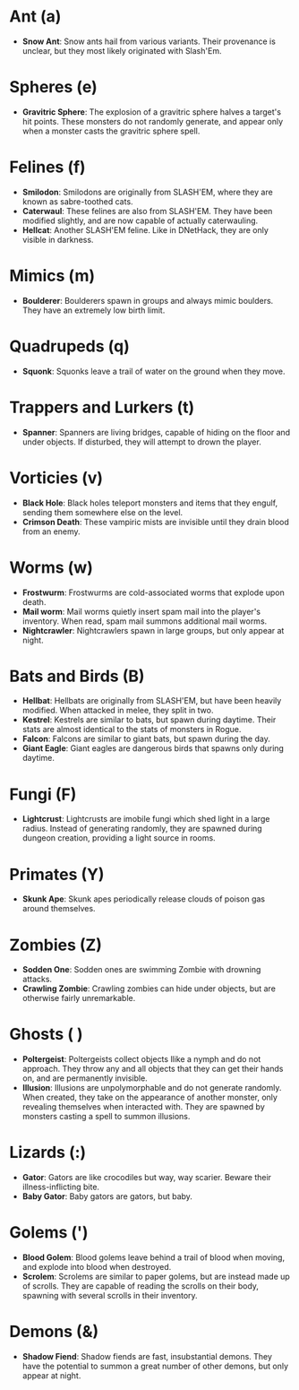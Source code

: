 # Ant (a)
- **Snow Ant**: Snow ants hail from various variants. Their provenance is unclear,
  but they most likely originated with Slash'Em.

# Spheres (e)
- **Gravitric Sphere**: The explosion of a gravitric sphere halves a target's hit
  points. These monsters do not randomly generate, and appear only when a
  monster casts the gravitric sphere spell.

# Felines (f)
- **Smilodon**: Smilodons are originally from SLASH'EM, where they are known as
  sabre-toothed cats.
- **Caterwaul**: These felines are also from SLASH'EM. They have been modified
  slightly, and are now capable of actually caterwauling.
- **Hellcat**: Another SLASH'EM feline. Like in DNetHack, they are only visible
  in darkness.

# Mimics (m)
- **Boulderer**: Boulderers spawn in groups and always mimic boulders. They have an
  extremely low birth limit.

# Quadrupeds (q)
- **Squonk**: Squonks leave a trail of water on the ground when they move.

# Trappers and Lurkers (t)
- **Spanner**: Spanners are living bridges, capable of hiding on the floor and under
  objects. If disturbed, they will attempt to drown the player.

# Vorticies (v)
- **Black Hole**: Black holes teleport monsters and items that they engulf,
  sending them somewhere else on the level.
- **Crimson Death**: These vampiric mists are invisible until they drain
  blood from an enemy.

# Worms (w)
- **Frostwurm**: Frostwurms are cold-associated worms that explode upon death.
- **Mail worm**: Mail worms quietly insert spam mail into the player's inventory.
  When read, spam mail summons additional mail worms.
- **Nightcrawler**: Nightcrawlers spawn in large groups, but only appear at night.

# Bats and Birds (B)
- **Hellbat**: Hellbats are originally from SLASH'EM, but have been heavily modified.
  When attacked in melee, they split in two.
- **Kestrel**: Kestrels are similar to bats, but spawn during daytime. Their stats are
  almost identical to the stats of monsters in Rogue.
- **Falcon**: Falcons are similar to giant bats, but spawn during the day.
- **Giant Eagle**: Giant eagles are dangerous birds that spawns only during daytime.

# Fungi (F)
- **Lightcrust**: Lightcrusts are imobile fungi which shed light in a large radius.
  Instead of generating randomly, they are spawned during dungeon creation, providing
  a light source in rooms.

# Primates (Y)
- **Skunk Ape**: Skunk apes periodically release clouds of poison gas around
  themselves.

# Zombies (Z)
- **Sodden One**: Sodden ones are swimming Zombie with drowning attacks.
- **Crawling Zombie**: Crawling zombies can hide under objects, but are otherwise
  fairly unremarkable.

# Ghosts ( )
- **Poltergeist**: Poltergeists collect objects llike a nymph and do not approach.
  They throw any and all objects that they can get their hands on, and are
  permanently invisible.
- **Illusion**: Illusions are unpolymorphable and do not generate randomly. When
  created, they take on the appearance of another monster, only revealing
  themselves when interacted with. They are spawned by monsters casting a
  spell to summon illusions.

# Lizards (:)
- **Gator**: Gators are like crocodiles but way, way scarier. Beware their
  illness-inflicting bite.
- **Baby Gator**: Baby gators are gators, but baby.

# Golems (')
- **Blood Golem**: Blood golems leave behind a trail of blood when moving, and
  explode into blood when destroyed.
- **Scrolem**: Scrolems are similar to paper golems, but are instead made up of
  scrolls. They are capable of reading the scrolls on their body, spawning
  with several scrolls in their inventory.

# Demons (&)
- **Shadow Fiend**: Shadow fiends are fast, insubstantial demons. They have the
  potential to summon a great number of other demons, but only appear at
  night.
